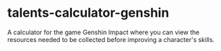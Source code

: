 # talents-calculator-genshin
A calculator for the game Genshin Impact where you can view the resources needed to be collected before improving a character's skills.
